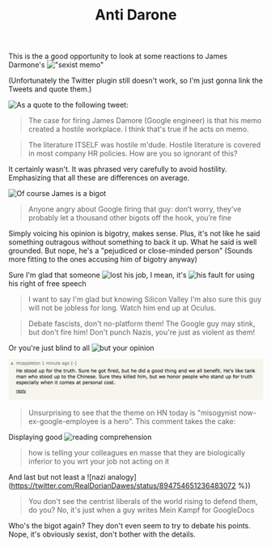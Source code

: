 ﻿---
layout: post
title: Anti Darone
---

This is the a good opportunity to look at some reactions to James Darmone's !["sexist memo"](http://gizmodo.com/exclusive-heres-the-full-10-page-anti-diversity-screed-1797564320)

(Unfortunately the Twitter plugin still doesn't work, so I'm just gonna link the Tweets and quote them.)

![As a quote to the following tweet:](https://twitter.com/RealDorianDawes/status/894752724318797825)
>The case for firing James Damore (Google engineer) is that his memo created a hostile workplace. I think that's true if he acts on memo.

>The literature ITSELF was hostile m'dude. Hostile literature is covered in most company HR policies. How are you so ignorant of this?

It certainly wasn't. It was phrased very carefully to avoid hostility. Emphasizing that all these are differences on average.

![Of course James is a bigot](https://twitter.com/aanand/status/894741503570063361)
>Anyone angry about Google firing that guy: don’t worry, they’ve probably let a thousand other bigots off the hook, you’re fine

Simply voicing his opinion is bigotry, makes sense. Plus, it's not like he said something outragous without something to back it up. What he said is well grounded. But nope, he's a "pejudiced or close-minded person" (Sounds more fitting to the ones accusing him of bigotry anyway)

Sure I'm glad that someone ![lost his job](https://twitter.com/der_Grobi/status/894746393453051906), I mean, it's ![his fault](https://twitter.com/der_Grobi/status/894755968986136576) for using his right of free speech

>I want to say I'm glad but knowing Silicon Valley I'm also sure this guy will not be jobless for long. Watch him end up at Oculus.

>Debate fascists, don't no-platform them! The Google guy may stink, but don't fire him! Don't punch Nazis, you're just as violent as them!

Or you're just blind to all ![but your opinion](https://twitter.com/susanthesquark/status/894740662884614144)

![GoogleHero](https://github.com/YoungLink4/younglink4.github.io/blob/master/images/GoogleHero.jpg?raw=true)
>Unsurprising to see that the theme on HN today is "misogynist now-ex-google-employee is a hero". This comment takes the cake:

Displaying good ![reading comprehension](https://twitter.com/ashleyfeinberg/status/894758234363486208)
>how is telling your colleagues en masse that they are biologically inferior to you wrt your job not acting on it


And last but not least a ![nazi analogy](https://twitter.com/RealDorianDawes/status/894754651236483072 %})
>You don't see the centrist liberals of the world rising to defend them, do you? No, it's just when a guy writes Mein Kampf for GoogleDocs

Who's the bigot again? They don't even seem to try to debate his points. Nope, it's obviously sexist, don't bother with the details.